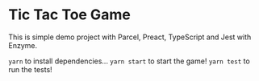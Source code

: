 # Tic Tac Toe Game

This is simple demo project with Parcel, Preact, TypeScript and Jest with Enzyme.

`yarn` to install dependencies...
`yarn start` to start the game!
`yarn test` to run the tests!
